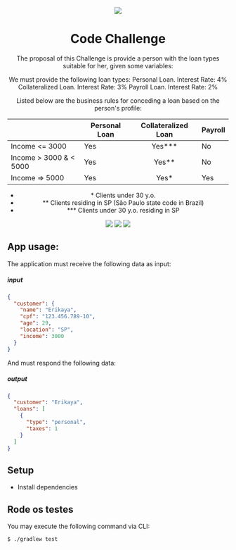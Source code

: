 <div align="center">

![](https://img.shields.io/badge/Status-Under%20Development-orange)

</div>

<div align="center">

# Code Challenge

The proposal of this Challenge is provide a person with the loan types suitable for her, given some variables:

We must provide the following loan types:
Personal Loan. Interest Rate: 4%
Collateralized Loan. Interest Rate: 3%
Payroll Loan. Interest Rate: 2%

Listed below are the business rules for conceding a loan based on the person's profile:

|                          | Personal Loan | Collateralized Loan | Payroll |
| ------------------------ | ------------- | :-----------------: | ------- |
| Income <= 3000           | Yes           |       Yes\*\*\*     | No      |
| Income > 3000 & < 5000   | Yes           |        Yes\*\*      | No      |
| Income => 5000           | Yes           |         Yes\*       | Yes     |

- \* Clients under 30 y.o.
- \*\* Clients residing in SP (São Paulo state code in Brazil)
- \*\*\* Clients under 30 y.o. residing in SP

![](https://img.shields.io/badge/Autor-Welington%20Larsen-brightgreen)
![](https://img.shields.io/badge/Language-Java-brightgreen)
![](https://img.shields.io/badge/Framework-Spring-brightgreen)

</div>

## App usage:

The application must receive the following data as input:

##### input

```json
{
  "customer": {
    "name": "Erikaya",
    "cpf": "123.456.789-10",
    "age": 29,
    "location": "SP",
    "income": 3000
  }
}
```

And must respond the following data:

##### output

```json
{
  "customer": "Erikaya",
  "loans": [
    {
      "type": "personal",
      "taxes": 1
    }
  ]
}
```

## Setup

- Install dependencies

## Rode os testes

You may execute the following command via CLI:

```bash
$ ./gradlew test
```

